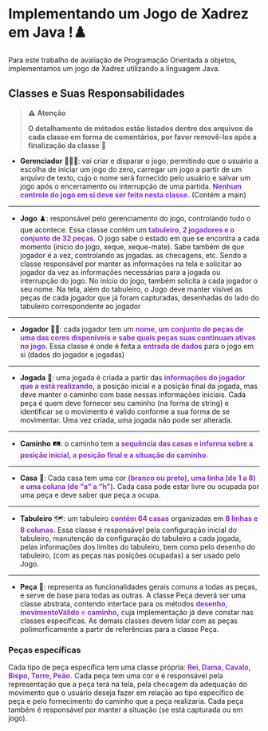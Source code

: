 # Implementando um Jogo de Xadrez em Java !♟️

Para este trabalho de avaliação de Programação Orientada a objetos, implementamos um jogo de Xadrez utilizando a linguagem Java.

## Classes e Suas Responsabilidades
> ⚠️ **Atenção**
> 
>  **O detalhamento de métodos estão listados dentro dos arquivos de cada classe em forma de comentários, por favor removê-los após a finalização da classe** 💛
>


- **Gerenciador** 👩🏽‍🔧: vai criar e disparar o jogo, permitindo que o usuário a escolha de iniciar um jogo do zero, carregar um jogo a partir de um arquivo de texto, cujo o nome será fornecido pelo usuário e salvar um jogo após o encerramento ou interrupção de uma partida. <span style="color: BlueViolet">**Nenhum controle do jogo em si deve ser feito nesta classe.** </span>(Contém a main)

---

- **Jogo** ♟️: responsável pelo gerenciamento do jogo, controlando tudo o que acontece. Essa classe contém um <span style="color: BlueViolet">**tabuleiro, 2 jogadores e o conjunto de 32 peças.**</span> O jogo sabe o estado em que se encontra a cada momento (início do jogo, xeque, xeque-mate). Sabe também de que jogador é a vez, controlando as jogadas. as checagens, etc. Sendo a classe responsável por manter as informações na tela e solicitar ao jogador da vez as informações necessárias para a jogada ou interrupção do jogo. No início do jogo, também solicita a cada jogador o seu nome. Na tela, além do tabuleiro, o Jogo deve manter visível as peças de cada jogador que já foram capturadas, desenhadas do lado do tabuleiro correspondente ao jogador

---

- **Jogador** 🧙🏽: cada jogador tem um <span style="color: BlueViolet">**nome, um conjunto de peças de uma das cores disponíveis**</span> e <span style="color: BlueViolet">**sabe quais peças suas continuam ativas no jogo.**</span> Essa classe é onde é feita a <span style="color: BlueViolet">**entrada de dados**</span> para o jogo em si (dados do jogador e jogadas)

---

- **Jogada** 🎲: uma jogada é criada a partir das <span style="color: BlueViolet">**informações do jogador que a está realizando,**</span> a posição inicial e a posição final da jogada, mas deve manter o caminho com base nessas informações iniciais. Cada peça é quem deve fornecer seu caminho (na forma de string) e identificar se o movimento é valido conforme a sua forma de se movimentar. Uma vez criada, uma jogada não pode ser alterada.

---

- **Caminho** 🛤️: o caminho tem a<span style="color: BlueViolet"> **sequência das casas e informa sobre a posição inicial, a posição final e a situação do caminho.**</span>

---

- **Casa** 🏡: Cada casa tem uma cor <span style="color: BlueViolet">**(branco ou preto), uma linha (de 1 a 8) e uma coluna (de “a” a “h”).**</span>  Cada casa pode estar livre ou ocupada por uma peça e deve saber que peça a ocupa.

---

- **Tabuleiro** 🗺️: um tabuleiro<span style="color: BlueViolet"> **contém 64 casas**</span> organizadas em <span style="color: BlueViolet">**8 linhas e 8 colunas.** </span> Essa classe é responsável pela configuração inicial do tabuleiro, manutenção da configuração do tabuleiro a cada jogada, pelas informações dos limites do tabuleiro, bem como pelo desenho do tabuleiro, (com as peças nas posições ocupadas) a ser usado pelo Jogo.

---

- **Peça** 🧩: representa as funcionalidades gerais comuns a todas as peças, e serve de base para todas as outras. A classe Peça deverá ser uma classe abstrata, contendo interface para os métodos <span style="color: BlueViolet">**desenho, movimentoVálido** e **caminho,**</span> cuja implementação já deve constar nas classes específicas. As demais classes devem lidar com as peças polimorficamente a partir de referências para a classe Peça.

### Peças específicas

Cada tipo de peça específica tem uma classe própria: <span style="color: BlueViolet">**Rei, Dama, Cavalo, Bispo, Torre, Peão.**</span> Cada peça tem uma cor e é responsável pela representação que a peça terá na tela, pela checagem da adequação do movimento que o usuário deseja fazer em relação ao tipo específico de peça e pelo fornecimento do caminho que a peça realizaria. Cada peça também é responsável por manter a situação (se está capturada ou em jogo).
